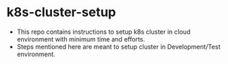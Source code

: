 # k8s-cluster-setup
- This repo contains instructions to setup k8s cluster in cloud environment with minimum time and efforts.
- Steps mentioned here are meant to setup cluster in Development/Test environment.


